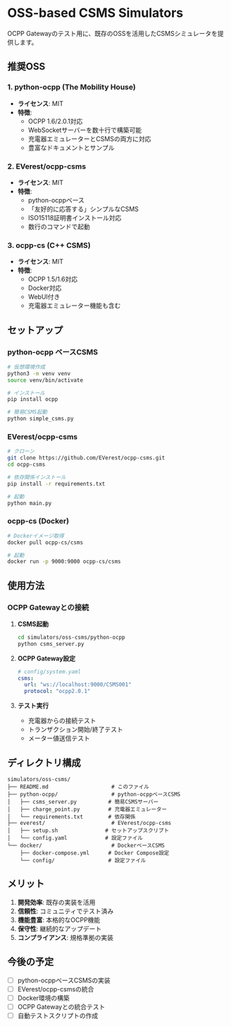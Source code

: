 # OSS-based CSMS Simulators

OCPP Gatewayのテスト用に、既存のOSSを活用したCSMSシミュレータを提供します。

## 推奨OSS

### 1. python-ocpp (The Mobility House)
- **ライセンス**: MIT
- **特徴**: 
  - OCPP 1.6/2.0.1対応
  - WebSocketサーバーを数十行で構築可能
  - 充電器エミュレーターとCSMSの両方に対応
  - 豊富なドキュメントとサンプル

### 2. EVerest/ocpp-csms
- **ライセンス**: MIT
- **特徴**:
  - python-ocppベース
  - 「友好的に応答する」シンプルなCSMS
  - ISO15118証明書インストール対応
  - 数行のコマンドで起動

### 3. ocpp-cs (C++ CSMS)
- **ライセンス**: MIT
- **特徴**:
  - OCPP 1.5/1.6対応
  - Docker対応
  - WebUI付き
  - 充電器エミュレーター機能も含む

## セットアップ

### python-ocpp ベースCSMS

```bash
# 仮想環境作成
python3 -m venv venv
source venv/bin/activate

# インストール
pip install ocpp

# 簡易CSMS起動
python simple_csms.py
```

### EVerest/ocpp-csms

```bash
# クローン
git clone https://github.com/EVerest/ocpp-csms.git
cd ocpp-csms

# 依存関係インストール
pip install -r requirements.txt

# 起動
python main.py
```

### ocpp-cs (Docker)

```bash
# Dockerイメージ取得
docker pull ocpp-cs/csms

# 起動
docker run -p 9000:9000 ocpp-cs/csms
```

## 使用方法

### OCPP Gatewayとの接続

1. **CSMS起動**
   ```bash
   cd simulators/oss-csms/python-ocpp
   python csms_server.py
   ```

2. **OCPP Gateway設定**
   ```yaml
   # config/system.yaml
   csms:
     url: "ws://localhost:9000/CSMS001"
     protocol: "ocpp2.0.1"
   ```

3. **テスト実行**
   - 充電器からの接続テスト
   - トランザクション開始/終了テスト
   - メーター値送信テスト

## ディレクトリ構成

```
simulators/oss-csms/
├── README.md                    # このファイル
├── python-ocpp/                 # python-ocppベースCSMS
│   ├── csms_server.py          # 簡易CSMSサーバー
│   ├── charge_point.py         # 充電器エミュレーター
│   └── requirements.txt        # 依存関係
├── everest/                     # EVerest/ocpp-csms
│   ├── setup.sh               # セットアップスクリプト
│   └── config.yaml            # 設定ファイル
└── docker/                      # DockerベースCSMS
    ├── docker-compose.yml      # Docker Compose設定
    └── config/                 # 設定ファイル
```

## メリット

1. **開発効率**: 既存の実装を活用
2. **信頼性**: コミュニティでテスト済み
3. **機能豊富**: 本格的なOCPP機能
4. **保守性**: 継続的なアップデート
5. **コンプライアンス**: 規格準拠の実装

## 今後の予定

- [ ] python-ocppベースCSMSの実装
- [ ] EVerest/ocpp-csmsの統合
- [ ] Docker環境の構築
- [ ] OCPP Gatewayとの統合テスト
- [ ] 自動テストスクリプトの作成 